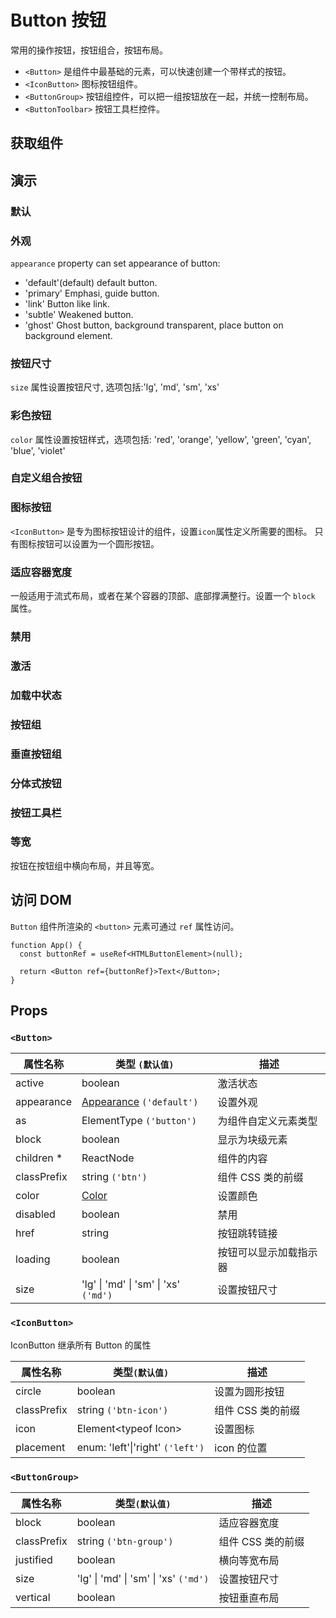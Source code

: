 # Button 按钮

常用的操作按钮，按钮组合，按钮布局。

- `<Button>` 是组件中最基础的元素，可以快速创建一个带样式的按钮。
- `<IconButton>` 图标按钮组件。
- `<ButtonGroup>` 按钮组控件，可以把一组按钮放在一起，并统一控制布局。
- `<ButtonToolbar>` 按钮工具栏控件。

## 获取组件

<!--{include:(components/button/fragments/import.md)}-->

## 演示

### 默认

<!--{include:`basic.md`}-->

### 外观

`appearance` property can set appearance of button:

- 'default'(default) default button.
- 'primary' Emphasi, guide button.
- 'link' Button like link.
- 'subtle' Weakened button.
- 'ghost' Ghost button, background transparent, place button on background element.

<!--{include:`appearance.md`}-->

### 按钮尺寸

`size` 属性设置按钮尺寸, 选项包括:'lg', 'md', 'sm', 'xs'

<!--{include:`size.md`}-->

### 彩色按钮

`color` 属性设置按钮样式，选项包括: 'red', 'orange', 'yellow', 'green', 'cyan', 'blue', 'violet'

<!--{include:`color.md`}-->

### 自定义组合按钮

<!--{include:`custom.md`}-->

### 图标按钮

`<IconButton>` 是专为图标按钮设计的组件，设置`icon`属性定义所需要的图标。 只有图标按钮可以设置为一个圆形按钮。

<!--{include:`icon-button.md`}-->

### 适应容器宽度

一般适用于流式布局，或者在某个容器的顶部、底部撑满整行。设置一个 `block` 属性。

<!--{include:`block.md`}-->

### 禁用

<!--{include:`disabled.md`}-->

### 激活

<!--{include:`active.md`}-->

### 加载中状态

<!--{include:`loading.md`}-->

### 按钮组

<!--{include:`group-basic.md`}-->

### 垂直按钮组

<!--{include:`vertical.md`}-->

### 分体式按钮

<!--{include:`split-button.md`}-->

### 按钮工具栏

<!--{include:`toolbar.md`}-->

### 等宽

按钮在按钮组中横向布局，并且等宽。

<!--{include:`justified.md`}-->

## 访问 DOM

`Button` 组件所渲染的 `<button>` 元素可通过 `ref` 属性访问。

```tsx
function App() {
  const buttonRef = useRef<HTMLButtonElement>(null);

  return <Button ref={buttonRef}>Text</Button>;
}
```

## Props

### `<Button>`

| 属性名称    | 类型 `(默认值)`                                      | 描述                   |
| ----------- | ---------------------------------------------------- | ---------------------- |
| active      | boolean                                              | 激活状态               |
| appearance  | [Appearance](#code-ts-appearance-code) `('default')` | 设置外观               |
| as          | ElementType `('button')`                             | 为组件自定义元素类型   |
| block       | boolean                                              | 显示为块级元素         |
| children \* | ReactNode                                            | 组件的内容             |
| classPrefix | string `('btn')`                                     | 组件 CSS 类的前缀      |
| color       | [Color](#code-ts-color-code)                         | 设置颜色               |
| disabled    | boolean                                              | 禁用                   |
| href        | string                                               | 按钮跳转链接           |
| loading     | boolean                                              | 按钮可以显示加载指示器 |
| size        | 'lg' &#124; 'md' &#124; 'sm' &#124; 'xs' `('md')`    | 设置按钮尺寸           |

### `<IconButton>`

IconButton 继承所有 Button 的属性

| 属性名称    | 类型`(默认值)`                       | 描述              |
| ----------- | ------------------------------------ | ----------------- |
| circle      | boolean                              | 设置为圆形按钮    |
| classPrefix | string `('btn-icon')`                | 组件 CSS 类的前缀 |
| icon        | Element&lt;typeof Icon&gt;           | 设置图标          |
| placement   | enum: 'left'&#124;'right' `('left')` | icon 的位置       |

### `<ButtonGroup>`

| 属性名称    | 类型`(默认值)`                                    | 描述              |
| ----------- | ------------------------------------------------- | ----------------- |
| block       | boolean                                           | 适应容器宽度      |
| classPrefix | string `('btn-group')`                            | 组件 CSS 类的前缀 |
| justified   | boolean                                           | 横向等宽布局      |
| size        | 'lg' &#124; 'md' &#124; 'sm' &#124; 'xs' `('md')` | 设置按钮尺寸      |
| vertical    | boolean                                           | 按钮垂直布局      |

<!--{include:(_common/types/appearance.md)}-->
<!--{include:(_common/types/color.md)}-->
